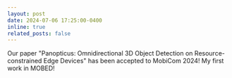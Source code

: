 ```yaml
---
layout: post
date: 2024-07-06 17:25:00-0400
inline: true
related_posts: false
---
```


Our paper "Panopticus: Omnidirectional 3D Object Detection on Resource-constrained Edge Devices" has been accepted to MobiCom 2024! My first work in MOBED!